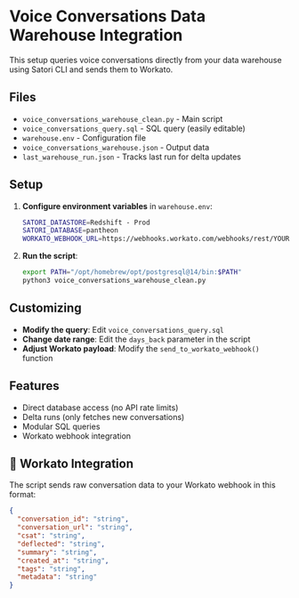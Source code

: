 # Voice Conversations Data Warehouse Integration

This setup queries voice conversations directly from your data warehouse using Satori CLI and sends them to Workato.

## Files

- `voice_conversations_warehouse_clean.py` - Main script
- `voice_conversations_query.sql` - SQL query (easily editable)
- `warehouse.env` - Configuration file
- `voice_conversations_warehouse.json` - Output data
- `last_warehouse_run.json` - Tracks last run for delta updates

## Setup

1. **Configure environment variables** in `warehouse.env`:
   ```bash
   SATORI_DATASTORE=Redshift - Prod
   SATORI_DATABASE=pantheon
   WORKATO_WEBHOOK_URL=https://webhooks.workato.com/webhooks/rest/YOUR/WEBHOOK/URL
   ```

2. **Run the script**:
   ```bash
   export PATH="/opt/homebrew/opt/postgresql@14/bin:$PATH"
   python3 voice_conversations_warehouse_clean.py
   ```

## Customizing

- **Modify the query**: Edit `voice_conversations_query.sql`
- **Change date range**: Edit the `days_back` parameter in the script
- **Adjust Workato payload**: Modify the `send_to_workato_webhook()` function

## Features

- Direct database access (no API rate limits)
- Delta runs (only fetches new conversations)
- Modular SQL queries
- Workato webhook integration

## 🔗 Workato Integration

The script sends raw conversation data to your Workato webhook in this format:
```json
{
  "conversation_id": "string",
  "conversation_url": "string", 
  "csat": "string",
  "deflected": "string",
  "summary": "string",
  "created_at": "string",
  "tags": "string",
  "metadata": "string"
}
```
